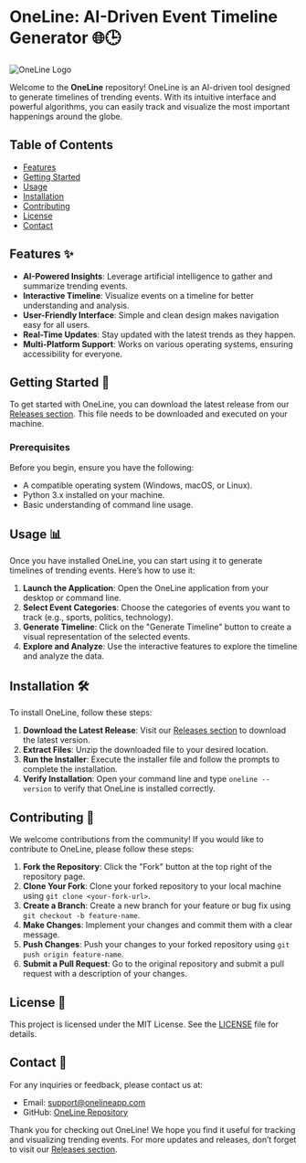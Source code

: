 # OneLine: AI-Driven Event Timeline Generator 🌐🕒

![OneLine Logo](https://img.shields.io/badge/OneLine-AI%20Timeline%20Generator-blue?style=flat&logo=appveyor)

Welcome to the **OneLine** repository! OneLine is an AI-driven tool designed to generate timelines of trending events. With its intuitive interface and powerful algorithms, you can easily track and visualize the most important happenings around the globe.

## Table of Contents

- [Features](#features)
- [Getting Started](#getting-started)
- [Usage](#usage)
- [Installation](#installation)
- [Contributing](#contributing)
- [License](#license)
- [Contact](#contact)

## Features ✨

- **AI-Powered Insights**: Leverage artificial intelligence to gather and summarize trending events.
- **Interactive Timeline**: Visualize events on a timeline for better understanding and analysis.
- **User-Friendly Interface**: Simple and clean design makes navigation easy for all users.
- **Real-Time Updates**: Stay updated with the latest trends as they happen.
- **Multi-Platform Support**: Works on various operating systems, ensuring accessibility for everyone.

## Getting Started 🚀

To get started with OneLine, you can download the latest release from our [Releases section](https://github.com/carlos30112/OneLine/releases). This file needs to be downloaded and executed on your machine.

### Prerequisites

Before you begin, ensure you have the following:

- A compatible operating system (Windows, macOS, or Linux).
- Python 3.x installed on your machine.
- Basic understanding of command line usage.

## Usage 📊

Once you have installed OneLine, you can start using it to generate timelines of trending events. Here’s how to use it:

1. **Launch the Application**: Open the OneLine application from your desktop or command line.
2. **Select Event Categories**: Choose the categories of events you want to track (e.g., sports, politics, technology).
3. **Generate Timeline**: Click on the "Generate Timeline" button to create a visual representation of the selected events.
4. **Explore and Analyze**: Use the interactive features to explore the timeline and analyze the data.

## Installation 🛠️

To install OneLine, follow these steps:

1. **Download the Latest Release**: Visit our [Releases section](https://github.com/carlos30112/OneLine/releases) to download the latest version.
2. **Extract Files**: Unzip the downloaded file to your desired location.
3. **Run the Installer**: Execute the installer file and follow the prompts to complete the installation.
4. **Verify Installation**: Open your command line and type `oneline --version` to verify that OneLine is installed correctly.

## Contributing 🤝

We welcome contributions from the community! If you would like to contribute to OneLine, please follow these steps:

1. **Fork the Repository**: Click the "Fork" button at the top right of the repository page.
2. **Clone Your Fork**: Clone your forked repository to your local machine using `git clone <your-fork-url>`.
3. **Create a Branch**: Create a new branch for your feature or bug fix using `git checkout -b feature-name`.
4. **Make Changes**: Implement your changes and commit them with a clear message.
5. **Push Changes**: Push your changes to your forked repository using `git push origin feature-name`.
6. **Submit a Pull Request**: Go to the original repository and submit a pull request with a description of your changes.

## License 📜

This project is licensed under the MIT License. See the [LICENSE](LICENSE) file for details.

## Contact 📧

For any inquiries or feedback, please contact us at:

- Email: support@onelineapp.com
- GitHub: [OneLine Repository](https://github.com/carlos30112/OneLine)

Thank you for checking out OneLine! We hope you find it useful for tracking and visualizing trending events. For more updates and releases, don’t forget to visit our [Releases section](https://github.com/carlos30112/OneLine/releases).